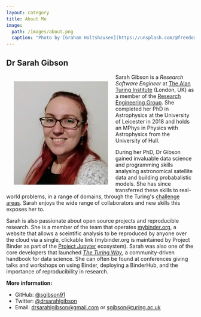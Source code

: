 ```yaml
---
layout: category
title: About Me
image:
  path: /images/about.png
  caption: "Photo by [Graham Holtshausen](https://unsplash.com/@freedomstudios?utm_source=unsplash&utm_medium=referral&utm_content=creditCopyText) on [Unsplash](https://unsplash.com/s/photos/galaxy)"
---
```


## Dr Sarah Gibson

<img src="/images/profile_pic.jpg" alt="Dr Sarah Gibson" width="50%" align="left" hspace="20" vspace="20">

Sarah Gibson is a _Research Software Engineer_ at [The Alan Turing Institute](https://www.turing.ac.uk/) (London, UK) as a member of the [Research Engineering Group](https://www.turing.ac.uk/research/research-programmes/research-engineering).
She completed her PhD in Astrophysics at the University of Leicester in 2018 and holds an MPhys in Physics with Astrophysics from the University of Hull.

During her PhD, Dr Gibson gained invaluable data science and programming skills analysing astronomical satellite data and building probabalistic models.
She has since transferred these skills to real-world problems, in a range of domains, through the Turing's [challenge areas](https://www.turing.ac.uk/research/challenges).
Sarah enjoys the wide range of collaborators and new skills this exposes her to.

Sarah is also passionate about open source projects and reproducible research.
She is a member of the team that operates [mybinder.org](https://mybinder.org), a website that allows a sceintific analysis to be reproduced by anyone over the cloud via a single, clickable link (mybinder.org is maintained by Project Binder as part of the [Project Jupyter](https://jupyter.org) ecosystem).
Sarah was also one of the core developers that launched [_The Turing Way_](https://github.com/alan-turing-institute/the-turing-way), a community-driven handbook for data science.
She can often be found at conferences giving talks and workshops on using Binder, deploying a BinderHub, and the importance of reproducibility in research.

__More information:__

- GitHub: [@sgibson91](https://github.com/sgibson91)
- Twitter: [@drsarahlgibson](https://twitter.com/drsarahlgibson)
- Email: [drsarahlgibson@gmail.com](mailto:drsarahlgibson@gmail.com) or [sgibson@turing.ac.uk](mailto:sgibson@turing.ac.uk)
